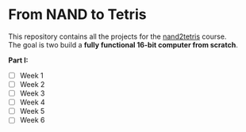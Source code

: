 # From NAND to Tetris

This repository contains all the projects for the [nand2tetris](https://www.coursera.org/learn/build-a-computer) course.  
The goal is two build a **fully functional 16-bit computer from scratch**.

**Part I:**  
- [ ] Week 1
- [ ] Week 2
- [ ] Week 3
- [ ] Week 4
- [ ] Week 5
- [ ] Week 6